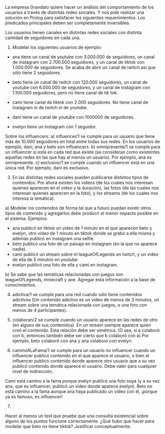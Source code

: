 La empresa Grandato quiere hacer un análisis del comportamiento de los usuarios a través de distintas redes sociales. Y nos pide realizar una solución en Prolog para satisfacer los siguientes requerimientos. Los predicados principales deben ser completamente inversibles.

Los usuarios tienen canales en distintas redes sociales con distinta cantidad de seguidores en cada una.        


1) Modelar los siguientes usuarios de ejemplo:
- ana tiene un canal de youtube con 3.000.000 de seguidores, un canal de instagram con 2.700.000 seguidores, y un canal de tiktok con 1.000.000 de seguidores. Se acaba de abrir un canal de twitch así que sólo tiene 2 seguidores.

- beto tiene un canal de twitch con 120.000 seguidores, un canal de youtube con 6.000.000 de seguidores, y un canal de instagram con 1.100.000 seguidores, pero no tiene canal de tik tok.

- cami tiene canal de tiktok con 2.000 seguidores. No tiene canal de instagram ni de twitch ni de youtube.

- dani tiene un canal de youtube con 1000000 de seguidores.

- evelyn tiene un instagram con 1 seguidor.


Sobre los influencers:
a) influencer/1 se cumple para un usuario que tiene más de 10.000 seguidores en total entre todas sus redes.
En los usuarios de ejemplo, dani, ana y beto son influencers.
b) omnipresente/1 se cumple para un influencer si está en cada red que existe (se consideran como existentes aquellas redes en las que hay al menos un usuario).
Por ejemplo, ana es omnipresente.
c) exclusivo/1 se cumple cuando un influencer está en una única red.
Por ejemplo, dani es exclusivo.


3) En las distintas redes sociales pueden publicarse distintos tipos de contenidos. Por ahora existen los videos (de los cuales nos interesan quienes aparecen en el video y la duración), las fotos (de las cuales nos interesan quienes aparecen en la foto), y los streams (de los cuales nos interesa la temática).

a) Modelar los contenidos de forma tal que a futuro puedan existir otros tipos de contenido y agregarlos debe producir el menor impacto posible en el sistema.
Ejemplos:
* ana publicó en tiktok un video de 1 minuto en el que aparecen beto y evelyn, otro video de 1 minuto en tiktok donde se grabó a ella misma y además publicó en instagram una selfie.
* beto publicó una foto de un paisaje en instagram (en la que no aparece nadie).
* cami publicó un stream sobre el leagueOfLegends en twitch, y un video de ella de 5 minutos en youtube.
* evelyn publicó una foto de ella y cami en instagram.


b) Se sabe que las temáticas relacionadas con juegos son leagueOfLegends, minecraft y aoe. Agregar esta información a la base de conocimientos.


4) adictiva/1 se cumple para una red cuando sólo tiene contenidos adictivos (Un contenido adictivo es un video de menos de 3 minutos, un stream sobre una temática relacionada con juegos, o una foto con menos de 4 participantes).

5) colaboran/2 se cumple cuando un usuario aparece en las redes de otro (en alguno de sus contenidos). En un stream siempre aparece quien creó el contenido.
Esta relación debe ser simétrica. (O sea, si a colaboró con b, entonces también debe ser cierto que b colaboró con a)
Por ejemplo, beto colaboró con ana y ana colaboró con evelyn.

6) caminoALaFama/1 se cumple para un usuario no influencer cuando un influencer publicó contenido en el que aparece el usuario, o bien el influencer publicó contenido donde aparece otro usuario que a su vez publicó contenido donde aparece el usuario. Debe valer para cualquier nivel de indirección.

Cami está camino a la fama porque evelyn publicó una foto suya (y a su vez ana, que es influencer, publicó un video donde aparece evelyn).
Beto no está camino a la fama aunque ana haya publicado un video con él, ¡porque ya es famoso, es influencer!

7)
Hacer al menos un test que pruebe que una consulta existencial sobre alguno de los puntos funcione correctamente.
¿Qué hubo que hacer para modelar que beto no tiene tiktok? Justificar conceptualmente.















